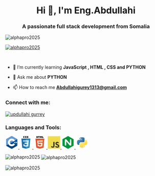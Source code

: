 <h1 align="center">Hi 👋, I'm Eng.Abdullahi</h1>
<h3 align="center">A passionate full stack development from Somalia</h3>

<p align="left"> <img src="https://komarev.com/ghpvc/?username=alphapro2025&label=Profile%20views&color=0e75b6&style=flat" alt="alphapro2025" /> </p>

<p align="left"> <a href="https://github.com/ryo-ma/github-profile-trophy"><img src="https://github-profile-trophy.vercel.app/?username=alphapro2025" alt="alphapro2025" /></a> </p>

<p align="left"> <a href="https://twitter.com/" target="blank"><img src="https://img.shields.io/twitter/follow/?logo=twitter&style=for-the-badge" alt="" /></a> </p>

- 🌱 I’m currently learning **JavaScript , HTML , CSS and PYTHON**

- 💬 Ask me about **PYTHON**

- 📫 How to reach me **Abdullahigurey1313@gmail.com**

<h3 align="left">Connect with me:</h3>
<p align="left">
<a href="https://fb.com/updullahi gurrey" target="blank"><img align="center" src="https://raw.githubusercontent.com/rahuldkjain/github-profile-readme-generator/master/src/images/icons/Social/facebook.svg" alt="updullahi gurrey" height="30" width="40" /></a>
</p>

<h3 align="left">Languages and Tools:</h3>
<p align="left"> <a href="https://www.w3schools.com/cpp/" target="_blank" rel="noreferrer"> <img src="https://raw.githubusercontent.com/devicons/devicon/master/icons/cplusplus/cplusplus-original.svg" alt="cplusplus" width="40" height="40"/> </a> <a href="https://www.w3schools.com/css/" target="_blank" rel="noreferrer"> <img src="https://raw.githubusercontent.com/devicons/devicon/master/icons/css3/css3-original-wordmark.svg" alt="css3" width="40" height="40"/> </a> <a href="https://www.w3.org/html/" target="_blank" rel="noreferrer"> <img src="https://raw.githubusercontent.com/devicons/devicon/master/icons/html5/html5-original-wordmark.svg" alt="html5" width="40" height="40"/> </a> <a href="https://developer.mozilla.org/en-US/docs/Web/JavaScript" target="_blank" rel="noreferrer"> <img src="https://raw.githubusercontent.com/devicons/devicon/master/icons/javascript/javascript-original.svg" alt="javascript" width="40" height="40"/> </a> <a href="https://www.nginx.com" target="_blank" rel="noreferrer"> <img src="https://raw.githubusercontent.com/devicons/devicon/master/icons/nginx/nginx-original.svg" alt="nginx" width="40" height="40"/> </a> <a href="https://www.python.org" target="_blank" rel="noreferrer"> <img src="https://raw.githubusercontent.com/devicons/devicon/master/icons/python/python-original.svg" alt="python" width="40" height="40"/> </a> </p>

<p><img align="left" src="https://github-readme-stats.vercel.app/api/top-langs?username=alphapro2025&show_icons=true&locale=en&layout=compact" alt="alphapro2025" /></p>

<p>&nbsp;<img align="center" src="https://github-readme-stats.vercel.app/api?username=alphapro2025&show_icons=true&locale=en" alt="alphapro2025" /></p>

<p><img align="center" src="https://github-readme-streak-stats.herokuapp.com/?user=alphapro2025&" alt="alphapro2025" /></p>
